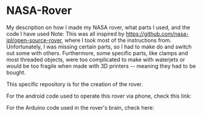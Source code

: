 # NASA-Rover
My description on how I made my NASA rover, what parts I used, and the code I have used
Note: This was all inspired by https://github.com/nasa-jpl/open-source-rover, where I took most of the instructions from. Unfortunately, I was missing certain parts, so I had to make do and switch out some with others. Furthermore, some specific parts, like clamps and most threaded objects, were too complicated to make with waterjets or would be too fragile when made with 3D printers -- meaning they had to be bought.

This specific repository is for the creation of the rover. 

For the android code used to operate this rover via phone, check this link:

For the Arduino code used in the rover's brain, check here: 
